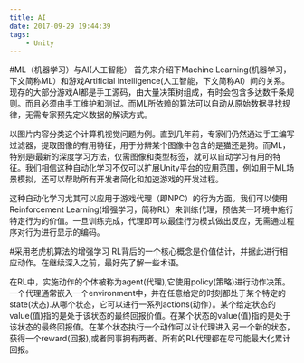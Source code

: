 ```yaml
---
title: AI
date: 2017-09-29 19:44:39
tags:
    - Unity
---
```

#ML（机器学习）与AI(人工智能）
首先来介绍下Machine Learning(机器学习，下文简称ML）和游戏Artificial Intelligence(人工智能，下文简称AI）间的关系。现存的大部分游戏AI都是手工源码，由大量决策树组成，有时会包含多达数千条规则。而且必须由手工维护和测试。而ML所依赖的算法可以自动从原始数据寻找规律，无需专家预先定义数据的解读方式。

以图片内容分类这个计算机视觉问题为例。直到几年前，专家们仍然通过手工编写过滤器，提取图像的有用特征，用于分辨某个图像中包含的是猫还是狗。而ML，特别是i最新的深度学习方法，仅需图像和类型标签，就可以自动学习有用的特征。我们相信这种自动化学习不仅可以扩展Unity平台的应用范围，例如用于ML场景模拟，还可以帮助所有开发者简化和加速游戏的开发过程。

这种自动化学习尤其可以应用于游戏代理（即NPC）的行为方面。我们可以使用Reinforcement Learning(增强学习，简称RL）来训练代理，预估某一环境中施行特定行为的价值。一旦训练完成，代理即可以最佳行为模式做出反应，无需通过程序对行为进行显示的编码。

#采用老虎机算法的增强学习
RL背后的一个核心概念是价值估计，并据此进行相应动作。在继续深入之前，最好先了解一些术语。

在RL中，实施动作的个体被称为agent(代理),它使用policy(策略)进行动作决策。一个代理通常嵌入一个environment中，并在任意给定的时刻都处于某个特定的state(状态).从哪个状态，它可以进行一系列actions(动作）。某个给定状态的value(值)指的是处于该状态的最终回报价值。在某个状态的value(值)指的是处于该状态的最终回报值。在某个状态执行一个动作可以让代理进入另一个新的状态，获得一个reward(回报),或者同事拥有两者。所有的RL代理都在尽可能最大化累计回报。

